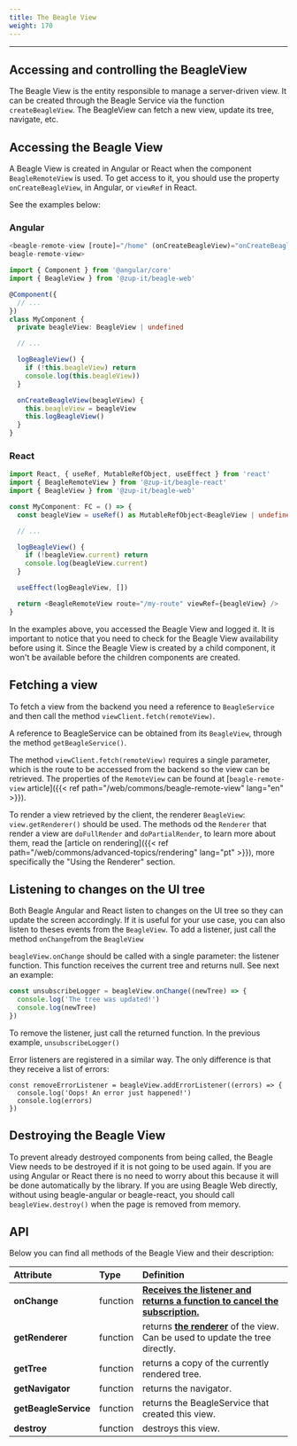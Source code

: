 ```yaml
---
title: The Beagle View
weight: 170
---
```


---

## Accessing and controlling the BeagleView

The Beagle View is the entity responsible to manage a server-driven view. It can be created through the Beagle Service via the function `createBeagleView`. The BeagleView can fetch a new view, update its tree, navigate, etc.

## Accessing the Beagle View

A Beagle View is created in Angular or React when the component `BeagleRemoteView` is used. To get access to it, you should use the property `onCreateBeagleView`, in Angular, or `viewRef` in React.

See the examples below:

### **Angular**

```typescript
<beagle-remote-view [route]="/home" (onCreateBeagleView)="onCreateBeagleView($event)">
beagle-remote-view>
```

```typescript
import { Component } from '@angular/core'
import { BeagleView } from '@zup-it/beagle-web'

@Component({
  // ...
})
class MyComponent {
  private beagleView: BeagleView | undefined

  // ...

  logBeagleView() {
    if (!this.beagleView) return
    console.log(this.beagleView))
  }

  onCreateBeagleView(beagleView) {
    this.beagleView = beagleView
    this.logBeagleView()
  }
}
```

### **React**

```typescript
import React, { useRef, MutableRefObject, useEffect } from 'react'
import { BeagleRemoteView } from '@zup-it/beagle-react'
import { BeagleView } from '@zup-it/beagle-web'

const MyComponent: FC = () => {
  const beagleView = useRef() as MutableRefObject<BeagleView | undefined>

  // ...

  logBeagleView() {
    if (!beagleView.current) return
    console.log(beagleView.current)
  }

  useEffect(logBeagleView, [])

  return <BeagleRemoteView route="/my-route" viewRef={beagleView} />
}
```

In the examples above, you accessed the Beagle View and logged it. It is important to notice that you need to check for the Beagle View availability before using it. Since the Beagle View is created by a child component, it won't be available before the children components are created.

## Fetching a view

To fetch a view from the backend you need a reference to `BeagleService` and then call the method `viewClient.fetch(remoteView)`.

A reference to BeagleService can be obtained from its `BeagleView`, through the method `getBeagleService()`.

The method `viewClient.fetch(remoteView)` requires a single parameter, which is the route to be accessed from the backend so the view can be retrieved. The properties of the `RemoteView` can be found at [`beagle-remote-view` article]({{< ref path="/web/commons/beagle-remote-view" lang="en" >}}).

To render a view retrieved by the client, the renderer `BeagleView`: `view.getRenderer()` should be used. The methods od the `Renderer` that render a view are `doFullRender` and `doPartialRender`, to learn more about them, read the [article on rendering]({{< ref path="/web/commons/advanced-topics/rendering" lang="pt" >}}), more specifically the "Using the Renderer" section.

## Listening to changes on the UI tree

Both Beagle Angular and React listen to changes on the UI tree so they can update the screen accordingly. If it is useful for your use case, you can also listen to theses events from the `BeagleView`. To add a listener, just call the method `onChange`from the `BeagleView`

`beagleView.onChange` should be called with a single parameter: the listener function. This function receives the current tree and returns null. See next an example:

```Typescript
const unsubscribeLogger = beagleView.onChange((newTree) => {
  console.log('The tree was updated!')
  console.log(newTree)
})
```

To remove the listener, just call the returned function. In the previous example, `unsubscribeLogger()`


Error listeners are registered in a similar way. The only difference is that they receive a list of errors:

```text
const removeErrorListener = beagleView.addErrorListener((errors) => {
  console.log('Oops! An error just happened!')
  console.log(errors)
})
```

## Destroying the Beagle View

To prevent already destroyed components from being called, the Beagle View needs to be destroyed if it is not going to be used again. If you are using Angular or React there is no need to worry about this because it will be done automatically by the library. If you are using Beagle Web directly, without using beagle-angular or beagle-react, you should call `beagleView.destroy()` when the page is removed from memory.

## API

Below you can find all methods of the Beagle View and their description:

<table>
  <thead>
    <tr>
      <th style="text-align:left">Attribute</th>
      <th style="text-align:left">Type</th>
      <th style="text-align:left">Definition</th>
    </tr>
  </thead>
  <tbody>
    <tr>
      <td style="text-align:left"><strong>onChange</strong>
      </td>
      <td style="text-align:left">function</td>
      <td style="text-align:left"><a href="the-beagle-view#fetching-a-view"><strong>Receives the listener and returns a function to cancel the subscription.</td>
    </tr>
    <tr>
      <td style="text-align:left"><strong>getRenderer</strong>
      </td>
      <td style="text-align:left">function</td>
      <td style="text-align:left">returns <a href="rendering#the-renderer-api"><strong>the renderer</strong></a> of
        the view. Can be used to update the tree directly.</td>
    </tr>
    <tr>
      <td style="text-align:left"><strong>getTree</strong>
      </td>
      <td style="text-align:left">function</td>
      <td style="text-align:left">returns a copy of the currently rendered tree.</td>
    </tr>
    <tr>
      <td style="text-align:left"><strong>getNavigator</strong>
      </td>
      <td style="text-align:left">function</td>
      <td style="text-align:left">returns the navigator.</td>
    </tr>
    <tr>
      <td style="text-align:left"><strong>getBeagleService</strong>
      </td>
      <td style="text-align:left">function</td>
      <td style="text-align:left">returns the BeagleService that created this view.</td>
    </tr>
    <tr>
      <td style="text-align:left"><strong>destroy</strong>
      </td>
      <td style="text-align:left">function</td>
      <td style="text-align:left">destroys this view.</td>
    </tr>
  </tbody>
</table>
